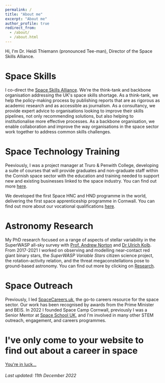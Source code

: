 ```yaml
---
permalink: /
title: "About me"
excerpt: "About me"
author_profile: true
redirect_from: 
  - /about/
  - /about.html
---
```


Hi, I'm Dr. Heidi Thiemann (pronounced Tee-man), Director of the Space Skills Alliance.


Space Skills
======

I co-direct the [Space Skills Alliance](https://spaceskills.org/). We're the think-tank and backbone organisation addressing the UK's space skills shortage. As a think-tank, we help the policy-making process by publishing reports that are as rigorous as academic research and as accessible as journalism. As a consultancy, we provide expert advice to organisations looking to improve their skills pipelines, not only recommending solutions, but also helping to institutionalise more effective processes. As a backbone organisation, we enable collaboration and improve the way organisations in the space sector work together to address common skills challenges.

Space Technology Training
======
Peeviously, I was a project manager at Truro & Penwith College, developing a suite of courses that will provide graduates and non-graduate staff within the Cornish space sector with the education and training needed to support new and existing businesses linked to the space industry. You can find out more [here](https://www.truro-penwith.ac.uk/csatt).

We developed the first Space HNC and HND programme in the world, delivering the first space apprenticeship programme in Cornwall. You can find out more about our vocational qualifications [here](https://ols.mis.truro-penwith.ac.uk/WCFWebSite/Admissions/courseDetails.aspx?from=tpc&id=201000688286115).

Astronomy Research
======

My PhD research focused on a range of aspects of stellar variability in the SuperWASP all-sky survey with [Prof. Andrew Norton](http://www.open.ac.uk/people/ajn3) and [Dr Ulrich Kolb](http://www.open.ac.uk/people/uck2). From 2017-2021 I worked on observing and modelling near-contact red giant binary stars, the _SuperWASP Variable Stars_ citizen science project, the rotation-activity relation, and the threat megaconstellations pose to ground-based astronomy. You can find out more by clicking on [Research](https://heidithiemann.github.io/research/).

Space Outreach
======

Previously, I led [SpaceCareers.uk](https://spacecareers.uk/), the go-to careers resource for the space sector. Our work has been recognised by awards from the Prime Minister and BEIS. In 2022 I founded Space Camp Cornwall, previously I was a Senior Mentor at [Space School UK](http://spaceschool.co.uk/), and I'm involved in many other STEM outreach, engagement, and careers programmes.

I've only come to your website to find out about a career in space
======

[You're in luck...](https://heidithiemann.github.io/spacecareers/)


###### _Last updated: 11th December 2022_ 
